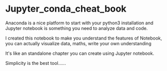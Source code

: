 # Jupyter_conda_cheat_book
Anaconda is a nice platform to start with your python3 installation and Jupyter notebook is something you need to analyze data and code.

I created this notebook to make you understand the features of Notebook, you can actually visualize data, maths, write your own understanding

It's like an standalone chapter you can create using Jupyter notebook.

Simplicity is the best tool......
